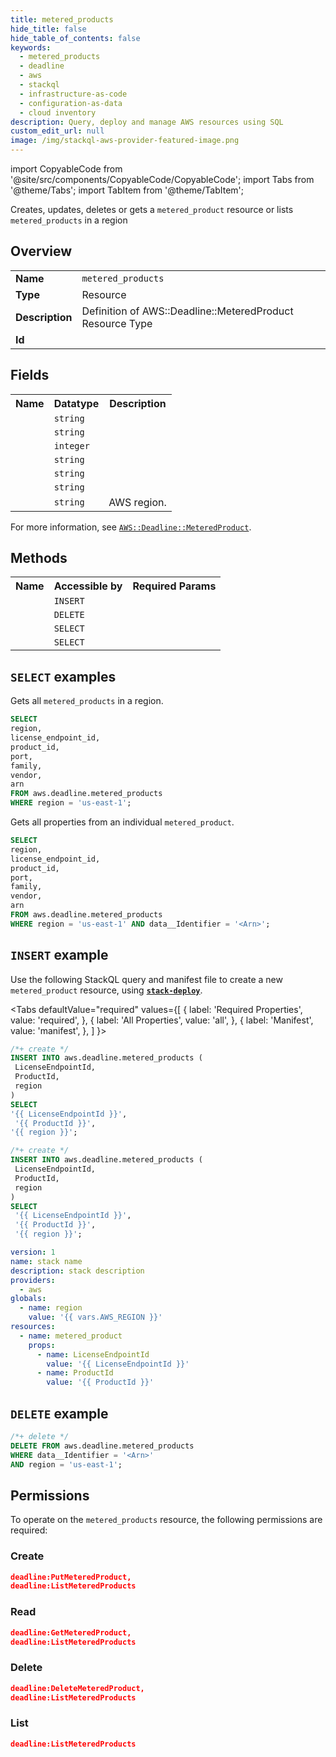 ```yaml
---
title: metered_products
hide_title: false
hide_table_of_contents: false
keywords:
  - metered_products
  - deadline
  - aws
  - stackql
  - infrastructure-as-code
  - configuration-as-data
  - cloud inventory
description: Query, deploy and manage AWS resources using SQL
custom_edit_url: null
image: /img/stackql-aws-provider-featured-image.png
---
```


import CopyableCode from '@site/src/components/CopyableCode/CopyableCode';
import Tabs from '@theme/Tabs';
import TabItem from '@theme/TabItem';

Creates, updates, deletes or gets a <code>metered_product</code> resource or lists <code>metered_products</code> in a region

## Overview
<table>
<tbody>
<tr><td><b>Name</b></td><td><code>metered_products</code></td></tr>
<tr><td><b>Type</b></td><td>Resource</td></tr>
<tr><td><b>Description</b></td><td>Definition of AWS::Deadline::MeteredProduct Resource Type</td></tr>
<tr><td><b>Id</b></td><td><CopyableCode code="aws.deadline.metered_products" /></td></tr>
</tbody>
</table>

## Fields
<table>
<tbody>
<tr><th>Name</th><th>Datatype</th><th>Description</th></tr><tr><td><CopyableCode code="license_endpoint_id" /></td><td><code>string</code></td><td></td></tr>
<tr><td><CopyableCode code="product_id" /></td><td><code>string</code></td><td></td></tr>
<tr><td><CopyableCode code="port" /></td><td><code>integer</code></td><td></td></tr>
<tr><td><CopyableCode code="family" /></td><td><code>string</code></td><td></td></tr>
<tr><td><CopyableCode code="vendor" /></td><td><code>string</code></td><td></td></tr>
<tr><td><CopyableCode code="arn" /></td><td><code>string</code></td><td></td></tr>
<tr><td><CopyableCode code="region" /></td><td><code>string</code></td><td>AWS region.</td></tr>
</tbody>
</table>

For more information, see <a href="https://docs.aws.amazon.com/AWSCloudFormation/latest/UserGuide/aws-resource-deadline-meteredproduct.html"><code>AWS::Deadline::MeteredProduct</code></a>.

## Methods

<table>
<tbody>
  <tr>
    <th>Name</th>
    <th>Accessible by</th>
    <th>Required Params</th>
  </tr>
  <tr>
    <td><CopyableCode code="create_resource" /></td>
    <td><code>INSERT</code></td>
    <td><CopyableCode code="region" /></td>
  </tr>
  <tr>
    <td><CopyableCode code="delete_resource" /></td>
    <td><code>DELETE</code></td>
    <td><CopyableCode code="data__Identifier, region" /></td>
  </tr>
  <tr>
    <td><CopyableCode code="list_resources" /></td>
    <td><code>SELECT</code></td>
    <td><CopyableCode code="region" /></td>
  </tr>
  <tr>
    <td><CopyableCode code="get_resource" /></td>
    <td><code>SELECT</code></td>
    <td><CopyableCode code="data__Identifier, region" /></td>
  </tr>
</tbody>
</table>

## `SELECT` examples
Gets all <code>metered_products</code> in a region.
```sql
SELECT
region,
license_endpoint_id,
product_id,
port,
family,
vendor,
arn
FROM aws.deadline.metered_products
WHERE region = 'us-east-1';
```
Gets all properties from an individual <code>metered_product</code>.
```sql
SELECT
region,
license_endpoint_id,
product_id,
port,
family,
vendor,
arn
FROM aws.deadline.metered_products
WHERE region = 'us-east-1' AND data__Identifier = '<Arn>';
```

## `INSERT` example

Use the following StackQL query and manifest file to create a new <code>metered_product</code> resource, using [__`stack-deploy`__](https://pypi.org/project/stack-deploy/).

<Tabs
    defaultValue="required"
    values={[
      { label: 'Required Properties', value: 'required', },
      { label: 'All Properties', value: 'all', },
      { label: 'Manifest', value: 'manifest', },
    ]
}>
<TabItem value="required">

```sql
/*+ create */
INSERT INTO aws.deadline.metered_products (
 LicenseEndpointId,
 ProductId,
 region
)
SELECT 
'{{ LicenseEndpointId }}',
 '{{ ProductId }}',
'{{ region }}';
```
</TabItem>
<TabItem value="all">

```sql
/*+ create */
INSERT INTO aws.deadline.metered_products (
 LicenseEndpointId,
 ProductId,
 region
)
SELECT 
 '{{ LicenseEndpointId }}',
 '{{ ProductId }}',
 '{{ region }}';
```
</TabItem>
<TabItem value="manifest">

```yaml
version: 1
name: stack name
description: stack description
providers:
  - aws
globals:
  - name: region
    value: '{{ vars.AWS_REGION }}'
resources:
  - name: metered_product
    props:
      - name: LicenseEndpointId
        value: '{{ LicenseEndpointId }}'
      - name: ProductId
        value: '{{ ProductId }}'

```
</TabItem>
</Tabs>

## `DELETE` example

```sql
/*+ delete */
DELETE FROM aws.deadline.metered_products
WHERE data__Identifier = '<Arn>'
AND region = 'us-east-1';
```

## Permissions

To operate on the <code>metered_products</code> resource, the following permissions are required:

### Create
```json
deadline:PutMeteredProduct,
deadline:ListMeteredProducts
```

### Read
```json
deadline:GetMeteredProduct,
deadline:ListMeteredProducts
```

### Delete
```json
deadline:DeleteMeteredProduct,
deadline:ListMeteredProducts
```

### List
```json
deadline:ListMeteredProducts
```
